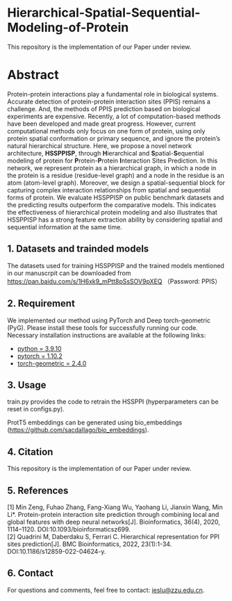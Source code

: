 # Hierarchical-Spatial-Sequential-Modeling-of-Protein

This repository is the implementation of our Paper under review.

# Abstract
Protein-protein interactions play a fundamental role in biological systems. Accurate detection of protein-protein interaction sites (PPIS) remains a challenge. And, the methods of PPIS prediction based on biological experiments are expensive. Recently, a lot of computation-based methods have been developed and made great progress. However, current computational methods only focus on one form of protein, using only protein spatial conformation or primary sequence, and ignore the protein’s natural hierarchical structure. Here, we propose a novel network architecture, **HSSPPISP**, through **H**ierarchical and **S**patial-**S**equential modeling of protein for **P**rotein-**P**rotein **I**nteraction Sites Prediction. In this network, we represent protein as a hierarchical graph, in which a node in the protein is a residue (residue-level graph) and a node in the residue is an atom (atom-level graph). Moreover, we design a spatial-sequential block for capturing complex interaction relationships from spatial and sequential forms of protein. We evaluate HSSPPISP on public benchmark datasets and the predicting results outperform the comparative models. This indicates the effectiveness of hierarchical protein modeling and also illustrates that HSSPPISP has a strong feature extraction ability by considering spatial and sequential information at the same time.


## 1. Datasets and trainded models
The datasets used for training HSSPPISP and the trained models mentioned in our manuscrpit can be downloaded from https://pan.baidu.com/s/1H6xk9_mPtt8pSsSOV9pXEQ  （Password: PPIS）

## 2. Requirement
We implemented our method using PyTorch and Deep torch-geometric (PyG). Please install these tools for successfully running our code. Necessary installation instructions are available at the following links: 
* [python = 3.9.10](https://www.python.org/downloads/)
* [pytorch = 1.10.2](https://pytorch.org/get-started/locally/#start-locally)
* [torch-geometric = 2.4.0](https://pypi.org/project/torch-geometric/)

## 3. Usage
train.py provides the code to retrain the HSSPPI (hyperparameters can be reset in configs.py).

ProtT5 embeddings can be generated using bio_embeddings (https://github.com/sacdallago/bio_embeddings).

## 4. Citation
This repository is the implementation of our Paper under review.

## 5. References
[1] Min Zeng, Fuhao Zhang, Fang-Xiang Wu, Yaohang Li, Jianxin Wang, Min Li*. Protein-protein interaction site prediction through combining local and global features with deep neural networks[J]. Bioinformatics, 36(4), 2020, 1114–1120. DOI:10.1093/bioinformaticsz699.  
[2] Quadrini M, Daberdaku S, Ferrari C. Hierarchical representation for PPI sites prediction[J]. BMC Bioinformatics, 2022, 23(1):1-34. DOI:10.1186/s12859-022-04624-y.  

## 6. Contact
For questions and comments, feel free to contact: ieslu@zzu.edu.cn.
